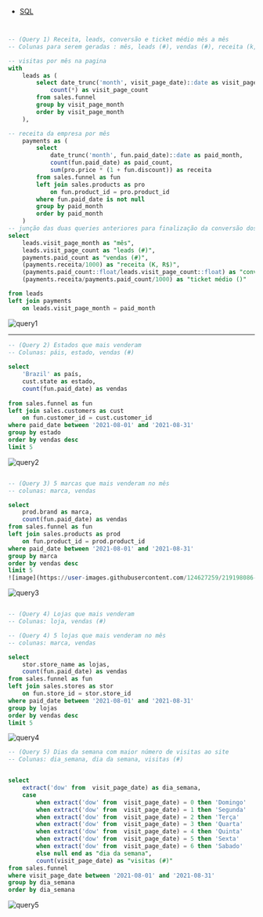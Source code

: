 
 * [SQL](https://www.microsoft.com/pt-br/sql-server/sql-server-downloads)
 
``` SQL 


-- (Query 1) Receita, leads, conversão e ticket médio mês a mês
-- Colunas para serem geradas : mês, leads (#), vendas (#), receita (k, R$), conversão (%), ticket médio (k, R$)

-- visitas por mês na pagina 
with
	leads as (
		select date_trunc('month', visit_page_date)::date as visit_page_month,
			count(*) as visit_page_count
		from sales.funnel
		group by visit_page_month
		order by visit_page_month
	), 	

-- receita da empresa por mês 
	payments as (
		select
			date_trunc('month', fun.paid_date)::date as paid_month,
			count(fun.paid_date) as paid_count,
			sum(pro.price * (1 + fun.discount)) as receita
		from sales.funnel as fun
		left join sales.products as pro
			on fun.product_id = pro.product_id
		where fun.paid_date is not null
		group by paid_month
		order by paid_month
	)
-- junção das duas queries anteriores para finalização da conversão dos leads e ticket médio 
select 
	leads.visit_page_month as "mês",
	leads.visit_page_count as "leads (#)",
	payments.paid_count as "vendas (#)",
	(payments.receita/1000) as "receita (K, R$)",
	(payments.paid_count::float/leads.visit_page_count::float) as "conversão (%)",
	(payments.receita/payments.paid_count/1000) as "ticket médio ()"

from leads 
left join payments
	on leads.visit_page_month = paid_month
```
 ![query1](https://user-images.githubusercontent.com/124627259/219187903-55270acf-16dc-481b-b37d-022292a46fb2.PNG)
 
 ----------------------------------------------------------------------------------------------------------------------------

``` SQL
-- (Query 2) Estados que mais venderam
-- Colunas: páis, estado, vendas (#)
	
select 
	'Brazil' as país,
	cust.state as estado,
	count(fun.paid_date) as vendas
	
from sales.funnel as fun
left join sales.customers as cust
	on fun.customer_id = cust.customer_id
where paid_date between '2021-08-01' and '2021-08-31' 
group by estado
order by vendas desc
limit 5

```
![query2](https://user-images.githubusercontent.com/124627259/219196511-93617fcc-bd26-46a6-892b-d063a16c7a07.PNG)

``` SQL

-- (Query 3) 5 marcas que mais venderam no mês
-- colunas: marca, vendas

select 
	prod.brand as marca,
	count(fun.paid_date) as vendas
from sales.funnel as fun
left join sales.products as prod
	on fun.product_id = prod.product_id
where paid_date between '2021-08-01' and '2021-08-31' 
group by marca
order by vendas desc
limit 5
![image](https://user-images.githubusercontent.com/124627259/219198086-bec6a4da-e729-4d8d-8155-530c7b405230.png)


```
![query3](https://user-images.githubusercontent.com/124627259/219199239-da0aa4a2-38e6-4868-923a-93c8aef97138.PNG)

``` SQL

-- (Query 4) Lojas que mais venderam
-- Colunas: loja, vendas (#)

-- (Query 4) 5 lojas que mais venderam no mês
-- colunas: marca, vendas

select 
	stor.store_name as lojas,
	count(fun.paid_date) as vendas
from sales.funnel as fun
left join sales.stores as stor
	on fun.store_id = stor.store_id
where paid_date between '2021-08-01' and '2021-08-31' 
group by lojas
order by vendas desc
limit 5

```
![query4](https://user-images.githubusercontent.com/124627259/219200327-6c5d5a6e-51de-43a3-b158-a1eedf746eef.PNG)

``` SQL 
-- (Query 5) Dias da semana com maior número de visitas ao site
-- Colunas: dia_semana, dia da semana, visitas (#)


select 
	extract('dow' from  visit_page_date) as dia_semana,
	case 
		when extract('dow' from  visit_page_date) = 0 then 'Domingo'
		when extract('dow' from  visit_page_date) = 1 then 'Segunda'
		when extract('dow' from  visit_page_date) = 2 then 'Terça'
		when extract('dow' from  visit_page_date) = 3 then 'Quarta'
		when extract('dow' from  visit_page_date) = 4 then 'Quinta'
		when extract('dow' from  visit_page_date) = 5 then 'Sexta'
		when extract('dow' from  visit_page_date) = 6 then 'Sabado'
		else null end as "dia da semana",
		count(visit_page_date) as "visitas (#)"
from sales.funnel
where visit_page_date between '2021-08-01' and '2021-08-31'
group by dia_semana
order by dia_semana

```
![query5](https://user-images.githubusercontent.com/124627259/219201799-3c5d7393-0093-4de3-a0cc-1f3afd8d06be.PNG)


